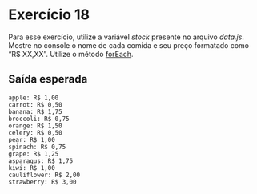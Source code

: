 # Exercício 18

Para esse exercício, utilize a variável *stock* presente no arquivo *data.js*. Mostre no console o nome de cada comida e seu preço formatado como “R$ XX,XX”. Utilize o método [forEach](https://developer.mozilla.org/pt-BR/docs/Web/JavaScript/Reference/Global_Objects/Array/forEach).


## Saída esperada

```
apple: R$ 1,00
carrot: R$ 0,50
banana: R$ 1,75
broccoli: R$ 0,75
orange: R$ 1,50
celery: R$ 0,50
pear: R$ 1,00
spinach: R$ 0,75
grape: R$ 1,25
asparagus: R$ 1,75
kiwi: R$ 1,00
cauliflower: R$ 2,00
strawberry: R$ 3,00
```